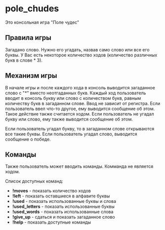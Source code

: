 # pole_chudes
Это консольная игра "Поле чудес"

## Правила игры
Загадано слово. Нужно его угадать, назвав само слово или все его буквы.
У Вас есть некоторое количество ходов (количество различных букв в слове * 3).

## Механизм игры
В начале игры и после каждого хода в консоль выводится загаданное слово с "\*" вместо неотгаданных букв.
Каждый ход пользователь вводит в консоль букву или слово с количеством букв, равным количеству букв в загаданном слове.
Ввод не зависит от регистра.
Если пользователь ввел что-то другое, ему выводится сообщение об этом. Такое действие также считается ходом.
Если пользователь не угадал букву или слово, ему также выводится сообщение об этом.

Если пользователь угадал букву, то в загаданном слове открываются все такие буквы. Если пользователь угадал слово, выводится сообщение о победе.

## Команды
Также пользователь может вводить команды. Комманда не является ходом.

Список доступных команд:
- **!moves** - показать количество ходов
- **!left** - показать оставшиеся в алфавите буквы
- **!used** - показать использованные буквы и слова
- **!used_letters** - показать использованные буквы
- **!used_words** - показать использованные слова
- **!give_up** - сдаться и показать загаданное слово
- **!help** - показать доступные команды

